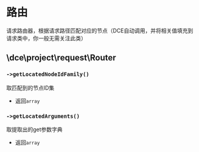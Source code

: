 # 路由

请求路由器，根据请求路径匹配对应的节点（DCE自动调用，并将相关值填充到请求类中，你一般无需关注此类）

## \dce\project\request\Router


### `->getLocatedNodeIdFamily()`
取匹配到的节点ID集

- 返回`array`


### `->getLocatedArguments()`
取提取出的get参数字典

- 返回`array`
